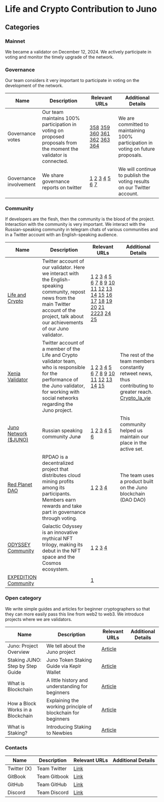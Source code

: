 # Life and Crypto Contribution to Juno

## Categories 

### Mainnet

We became a validator on December 12, 2024. We actively participate in voting and monitor the timely upgrade of the network.

### Governance

Our team considers it very important to participate in voting on the development of the network.

| Name                   | Description                                                                             | Relevant URLs | Additional Details |
| ---------------------- | --------------------------------------------------------------------------------------- | ------------- | ------------------ |
| Governance votes       | Our team maintains 100% participation in voting on proposed proposals from the moment the validator is connected.| [358](https://explorer.chainroot.io/juno/transactions/CB9EF405CD6D5DDB544E6541411866997A63CA9BBE5F6E2AD22C24CC044312EF) [359](https://explorer.chainroot.io/juno/transactions/06F1FDC6426CDDDA96F3A58464FC099AE00E4C5BB360C75F30E43CBE4FCE0C5A) [360](https://explorer.chainroot.io/juno/transactions/2A44AD21B5E6DA8A3301D07521E654FF207FAC7D88E47E94B01A0773600C525E) [361](https://explorer.chainroot.io/juno/transactions/692B369273C98BBD51B54A6BE12E3A54ABFD00ADBBB5A75E9FE5A91B6A6C4EB8) [362](https://explorer.chainroot.io/juno/transactions/F500204F54F1F33C80996F9A713B32ACFBB258C296BB19221E9E31967852E570) [363](https://juno.valopers.com/validators/junovaloper1tx2u0nvjwregdv6a5t5k7z0krv6l8l6hgq4z85) [364](https://explorer.chainroot.io/juno/transactions/E6F8B10D231A35A2B9CBAB219B69B14507AF47F0EAA563ECF231415F98EE4009) | We are committed to maintaining 100% participation in voting on future proposals.                   |
| Governance involvement | We share governance reports on twitter | [1](https://x.com/lifeandcrypto_/status/1891434633629147170) [2](https://x.com/lifeandcrypto_/status/1908288633335144532) [3](https://x.com/lifeandcrypto_/status/1910086347186151899) [4](https://x.com/lifeandcrypto_/status/1918019986704224698) [5](https://x.com/lifeandcrypto_/status/1918019986704224698) [6](https://x.com/lifeandcrypto_/status/1931825677013336391) [7](https://x.com/lifeandcrypto_/status/1931825677013336391)| We will continue to publish the voting results on our Twitter account.|

### Community

If developers are the flesh, then the community is the blood of the project.
Interaction with the community is very important.
We interact with the Russian-speaking community in telegram chats of various communities and in a Twitter account with an English-speaking audience.

| Name        | Description | Relevant URLs | Additional Details |
| ----------- | ----------- | ------------- | ------------------ |
| [Life and Crypto](https://x.com/lifeandcrypto_) | Twitter account of our validator. Here we interact with the English-speaking community, repost news from the main Twitter account of the project, talk about our achievements of our Juno validator. | [1](https://x.com/lifeandcrypto_/status/1872947455232528891) [2](https://x.com/lifeandcrypto_/status/1909260345358598486) [3](https://x.com/lifeandcrypto_/status/1910325360647864389) [4](https://x.com/lifeandcrypto_/status/1910336933764489568) [5](https://x.com/lifeandcrypto_/status/1910812607998468147) [6](https://x.com/lifeandcrypto_/status/1911429885588894117) [7](https://x.com/lifeandcrypto_/status/1912065543126811099) [8](https://x.com/lifeandcrypto_/status/1912070867242066322) [9](https://x.com/lifeandcrypto_/status/1912401276089905214) [10](https://x.com/lifeandcrypto_/status/1919517693108953479) [11](https://x.com/lifeandcrypto_/status/1919841947662832009) [12](https://x.com/lifeandcrypto_/status/1933254041645006882) [13](https://x.com/JunoNetwork/status/1912042151921299484) [14](https://x.com/lifeandcrypto_/status/1914644098910212195) [15](https://x.com/lifeandcrypto_/status/1915081064764129498) [16](https://x.com/lifeandcrypto_/status/1915509575425413379) [17](https://x.com/lifeandcrypto_/status/1917286624020554007) [18](https://x.com/lifeandcrypto_/status/1932920160991481898) [19](https://x.com/lifeandcrypto_/status/1933254041645006882) [20](https://x.com/lifeandcrypto_/status/1934607337282585043) [21](https://x.com/lifeandcrypto_/status/1934607312435511549) [22](https://x.com/lifeandcrypto_/status/1951912432131088878)[23]( https://x.com/lifeandcrypto_/status/1970541481631850665) [24](https://x.com/lifeandcrypto_/status/1976056672226255008) [25](https://x.com/lifeandcrypto_/status/1978793753344344531)| |  
| [Xenia Validator](https://x.com/Ksenia9753) | Twitter account of a member of the Life and Crypto validator team, who is responsible for the performance of the Juno validator, for working with social networks regarding the Juno project. | [1](https://x.com/Ksenia9753/status/1906288847362596956?t=UVPWKYqI7xZYh9r0d_c3Qg&s=19) [2](https://x.com/Ksenia9753/status/1909885042395852809?t=sSZk7X1QfBa1FEa-9ongtg&s=19) [3](https://x.com/Ksenia9753/status/1910087649206870094?t=Py5_6TrdABQwHHj6qw0TvA&s=19) [4](https://x.com/Ksenia9753/status/1910561473178255456?t=9QaS0FzFqhiq8SEK9IsUAA&s=19) [5](https://x.com/Ksenia9753/status/1910808828276363323?t=-CDgaoAzeF_URrG5OiG8wQ&s=19) [6](https://x.com/Ksenia9753/status/1910815520066056354?t=3q4Lf99XGh6kFBRZTSjMCg&s=19) [7](https://x.com/Ksenia9753/status/1911422720459395319?t=huRG-PxFvo6SPwgB_BHOzA&s=19) [8](https://x.com/Ksenia9753/status/1911889072701767848?t=I5T2LlRLNWyHq03p6-2REQ&s=19) [9](https://x.com/Ksenia9753/status/1912452443851399204?t=tJ_BJS-8863kgRVAA2iy_A&s=19) [10](https://x.com/Ksenia9753/status/1912580915747864823) [11](https://x.com/Ksenia9753/status/1912604911080206447) [12](https://x.com/Ksenia9753/status/1913199538199749059?t=NT4AN3-SR1-VKNkooPwWoA&s=19) [13](https://x.com/Ksenia9753/status/1919526197181997364?t=YzCCIrQrxMbnpLMKEDF3dw&s=19) [14](https://x.com/Ksenia9753/status/1931836099426648180?t=TqgQxZDxynfQb6Y_ICCQpA&s=19) [15](https://x.com/Ksenia9753/status/1932769301682925769?t=v3QbjhNiCE85FpD66mBNtg&s=19)| The rest of the team members constantly retweet news, thus contributing to greater reach. [Crypto_la_vie](https://x.com/Vladimi82174032)  |  
| [Juno Network ($JUNO) ](https://t.me/juno_ru) | Russian speaking community Junø | [1](https://t.me/juno_ru/25261) [2](https://t.me/juno_ru/25297) [3](https://t.me/juno_ru/25310) [4](https://t.me/juno_ru/25383) [5](https://t.me/juno_ru/26541) [6](https://t.me/juno_ru/26549)| This community helped us maintain our place in the active set.|
| [Red Planet DAO](https://t.me/rpdao) | RPDAO is a decentralized project that distributes cloud mining profits among its participants. Members earn rewards and take part in governance through voting. | [1](https://t.me/rpdao/102729) [2](https://t.me/rpdao/105949) [3](https://t.me/rpdao/106096) [4](https://t.me/rpdao/107651) | The team uses a product built on the Juno blockchain (DAO DAO) |
| [ODYSSEY Community](https://t.me/GalacticOdysseyNFT)| Galactic Odyssey is an innovative mythical NFT trilogy, making its debut in the NFT space and the Cosmos ecosystem. | [1](https://t.me/GalacticOdysseyNFT/17707) [2](https://t.me/GalacticOdysseyNFT/17769) [3](https://t.me/GalacticOdysseyNFT/17772) [4](https://t.me/GalacticOdysseyNFT/17806)| | 
| [EXPEDITION Community](https://t.me/expedition_pics) | | [1](https://t.me/expedition_pics/163251)|

### Open category

We write simple guides and articles for beginner cryptographers so that they can more easily pass this line from web2 to web3.
We introduce projects where we are validators.

| Name | Description | Relevant URLs | Additional Details |
| ---- | ----------- | ------------- | ------------------ |
| Juno: Project Overview| We tell about the Juno project | [Article](https://life-and-crypto.gitbook.io/life-and-crypto/life-and-crypto-en/all-about-juno/juno-project-overview) | |
| Staking JUNO: Step by Step Guide| Juno Token Staking Guide via Keplr Wallet| [Article](https://life-and-crypto.gitbook.io/life-and-crypto/life-and-crypto-en/staking-juno-step-by-step-guide) | |
| What is Blockchain| A little history and understanding for beginners | [Article](https://life-and-crypto.gitbook.io/life-and-crypto/life-and-crypto-en/guides-for-beginners/what-is-blockchain)| |
| How a Block Works in a Blockchain| Explaining the working principle of blockchain for beginners | [Article](https://life-and-crypto.gitbook.io/life-and-crypto/life-and-crypto-en/guides-for-beginners/how-a-block-works-in-a-blockchain) | |
| What is Staking? | Introducing Staking to Newbies | [Article](https://life-and-crypto.gitbook.io/life-and-crypto/life-and-crypto-en/guides-for-beginners/what-is-staking)| |

### Contacts

| Name | Description | Relevant URLs | Additional Details |
| ---- | ----------- | ------------- | ------------------ |
| Twitter (X)| Team Twitter | [Link](https://x.com/lifeandcrypto_) ||
| GitBook| Team Gitbook | [Link](https://life-and-crypto.gitbook.io/life-and-crypto/life-and-crypto-en) ||
| GitHub | Team GitHub | [Link](https://github.com/Life-and-Crypto) ||
| Discord | Team Discord | [Link](https://discord.gg/48bcV7S8) ||
